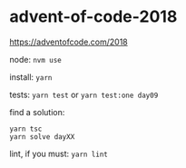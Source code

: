 # advent-of-code-2018

https://adventofcode.com/2018

node: `nvm use`

install: `yarn`

tests: `yarn test` or `yarn test:one day09`

find a solution:
```
yarn tsc
yarn solve dayXX
```

lint, if you must: `yarn lint`